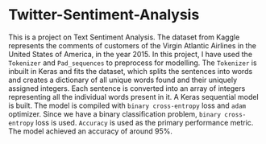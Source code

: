# Twitter-Sentiment-Analysis
This is a project on Text Sentiment Analysis. The dataset from Kaggle represents the comments of customers of the Virgin Atlantic Airlines in the United States of America, in the year 2015.
In this project, I have used the `Tokenizer` and `Pad_sequences` to preprocess for modelling. The `Tokenizer` is inbuilt in Keras and fits the dataset, which splits the sentences into words and creates a dictionary of all unique words found and their uniquely assigned integers. Each sentence is converted into an array of integers representing all the individual words present in it.
A Keras sequential model is built. The model is compiled with `binary cross-entropy` loss and `adam` optimizer. Since we have a binary classification problem, `binary cross-entropy` loss is used. `Accuracy` is used as the primary performance metric.
The model achieved an accuracy of around 95%.

